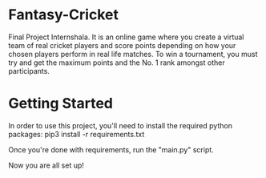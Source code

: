# Fantasy-Cricket
Final Project Internshala. It is an online game where you create a virtual team of real cricket players and score points depending on how your chosen players perform in real life matches. To win a tournament, you must try and get the maximum points and the No. 1 rank amongst other participants.

# Getting Started
In order to use this project, you'll need to install the required python packages:
pip3 install -r requirements.txt

Once you're done with requirements, run the "main.py" script.

Now you are all set up!
